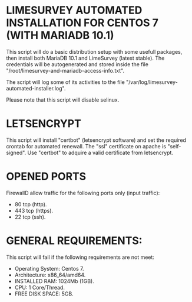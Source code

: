 # LIMESURVEY AUTOMATED INSTALLATION FOR CENTOS 7 (WITH MARIADB 10.1)

This script will do a basic distribution setup with some usefull packages, then install both MariaDB 10.1 and LimeSurvey (latest stable). The credentials will be autogenerated and stored inside the file "/root/limesurvey-and-mariadb-access-info.txt".

The script will log some of its activities to the file "/var/log/limesurvey-automated-installer.log".

Please note that this script will disable selinux.

# LETSENCRYPT

This script will install "certbot" (letsencrypt software) and set the required crontab for automated renewall. The "ssl" certificate on apache is "self-signed". Use "certbot" to adquire a valid certificate from letsencrypt.


# OPENED PORTS

FirewallD allow traffic for the following ports only (input traffic):

- 80 tcp (http).
- 443 tcp (https).
- 22 tcp (ssh).


# GENERAL REQUIREMENTS:

This script will fail if the following requirements are not meet:

- Operating System: Centos 7.
- Architecture: x86_64/amd64.
- INSTALLED RAM: 1024Mb (1GB).
- CPU: 1 Core/Thread.
- FREE DISK SPACE: 5GB.
